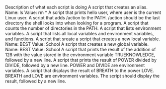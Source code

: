 Description of what each script is doing
A script that creates an alias. Name: ls Value: rm *
A script that prints hello user, where user is the current Linux user.
A script that adds /action to the PATH. /action should be the last directory the shell looks into when looking for a program.
A script that counts the number of directories in the PATH.
A script that lists environment variables.
A script that lists all local variables and environment variables, and functions.
A script that sreate a script that creates a new local variable. Name: BEST Value: School
A script that creates a new global variable. Name: BEST Value: School
A script that prints the result of the addition of 128 with the value stored in the environment variable TRUEKNOWLEDGE, followed by a new line.
A script that prints the result of POWER divided by DIVIDE, followed by a new line. POWER and DIVIDE are environment variables.
A script that displays the result of BREATH to the power LOVE. BREATH and LOVE are environment variables. The script should display the result, followed by a new line.
